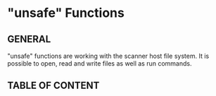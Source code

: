 # "unsafe" Functions

## GENERAL

"unsafe" functions are working with the scanner host file system. It is possible to open, read and write files as well as run commands.

## TABLE OF CONTENT
